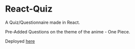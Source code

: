 # React-Quiz
A Quiz/Questionnaire made in React.

Pre-Added Questions on the theme of the anime - One Piece.

Deployed [here](https://choubeyaakash77.github.io/React-Quiz/)

